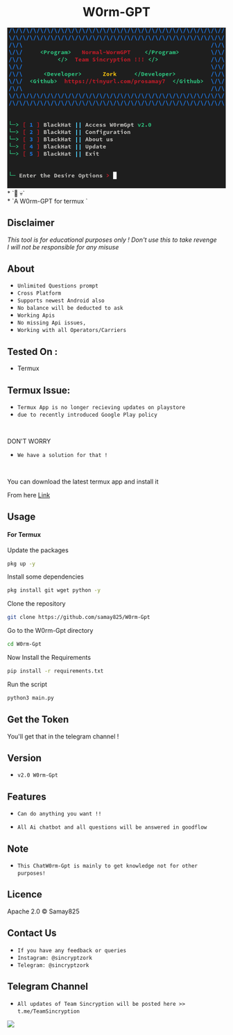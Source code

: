 <h1 align="center">W0rm-GPT<br>
</h1>
<img src="W0rmgptv2.png" alt="Paris" class="center">
* `📱 💀`<br />
* `A W0rm-GPT for termux `

## Disclaimer
*This tool is for educational purposes only !*
_Don't use this to take revenge_<br />
*I will not be responsible for any misuse*

## About
* `Unlimited Questions prompt`
* `Cross Platform`
* `Supports newest Android also`
* `No balance will be deducted to ask`
* `Working Apis`
* `No missing Api issues,`
* `Working with all Operators/Carriers`

## Tested On :
<ul>
  <li>Termux</li>
</ul>

## Termux Issue:
* `Termux App is no longer recieving updates on playstore`
* `due to recently introduced Google Play policy `
<br>

DON'T WORRY
* `We have a solution for that !`
<br>


You can download the latest termux app and install it

From here <a href="https://f-droid.org/repo/com.termux_118.apk">Link</a>

## Usage



#### For Termux

Update the packages
```bash
pkg up -y
```
Install some dependencies
```bash
pkg install git wget python -y
```
Clone the repository
```bash
git clone https://github.com/samay825/W0rm-Gpt
```
Go to the W0rm-Gpt directory
```bash
cd W0rm-Gpt
```
Now Install the Requirements 
```bash
pip install -r requirements.txt
```
Run the script
```bash
python3 main.py
```


## Get the Token

You'll get that in the telegram channel !

## Version
* `v2.0 W0rm-Gpt`

## Features
* `Can do anything you want !!`

* `All Ai chatbot and all questions will be answered in goodflow`

## Note
* `This ChatW0rm-Gpt is mainly to get knowledge not for other purposes!`

## Licence
Apache 2.0 © Samay825


## Contact Us
* `If you have any feedback or queries`
* `Instagram: @sincryptzork`
* `Telegram: @sincryptzork`

## Telegram Channel

* `All updates of Team Sincryption will be posted here >> t.me/TeamSincryption`

<a href="https://t.me/TeamSincryption">
         <img src="https://smartiblogster.com/wp-content/uploads/2021/03/smartiblogster-iblogster-join-telegram-channel.png">
